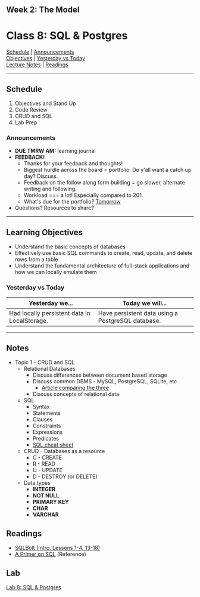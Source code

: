 ## **Week 2: The Model**
# Class 8: SQL & Postgres

[Schedule](#schedule) | [Announcements](#announcements) </br>
[Objectives](#learning-objectives) | [Yesterday vs Today](#yesterday-vs-today) </br>
[Lecture Notes](#notes) | [Readings](#readings)


<hr></hr>

## Schedule
1. Objectives and Stand Up
1. Code Review
1. CRUD and SQL
1. Lab Prep

### Announcements
* **DUE TMRW AM:** learning journal
* **FEEDBACK!**
    * Thanks for your feedback and thoughts! 
    * Biggest hurdle across the board = portfolio. Do y'all want a catch up day? Discuss.
    * Feedback on the follow along form building ~ go slower, alternate writing and following.
    * Workload === a lot! Especially compared to 201.
    * What's due for the portfolio? [Tomorrow](https://github.com/cfpdx-301d-spring-2017/lab-07-node-npm-express/blob/master/PORTFOLIO-ASSIGNMENT.md)
* Questions? Resources to share?

<hr></hr>

## Learning Objectives
* Understand the basic concepts of databases
* Effectively use basic SQL commands to create, read, update, and delete rows from a table
* Understand the fundamental architecture of full-stack applications and how we can locally emulate them

### Yesterday vs Today
| Yesterday we... | Today we will... |
| --------------- | ---------------- |
| Had locally persistent data in LocalStorage. | Have persistent data using a PostgreSQL database. |

<hr></hr>

## Notes
* Topic 1 - CRUD and SQL
    * Relational Databases
        * Discuss differences between document based storage
        * Discuss common DBMS - MySQL, PostgreSQL, SQLite, etc
            * [Article comparing the three](https://www.digitalocean.com/community/tutorials/sqlite-vs-mysql-vs-postgresql-a-comparison-of-relational-database-management-systems)
        * Discuss concepts of relational data
    * SQL
        * Syntax
        * Statements
        * Clauses
        * Constraints
        * Expressions
        * Predicates
        * [SQL cheat sheet](http://www.cheat-sheets.org/sites/sql.su/)
    * CRUD - Databases as a resource
        * C - CREATE
        * R - READ
        * U - UPDATE
        * D - DESTROY (or DELETE)
    * Data types
        * **INTEGER**
        * **NOT NULL**
        * **PRIMARY KEY**
        * **CHAR**
        * **VARCHAR**


## Readings

* [SQLBolt (Intro, Lessons 1-4, 13-18)](http://sqlbolt.com/)
* [A Primer on SQL](https://leanpub.com/aprimeronsql/read) (Reference)

## Lab
[Lab 8: SQL & Postgres](https://github.com/cfpdx-301d-spring-2017/08-sql-intro-and-postgres)
